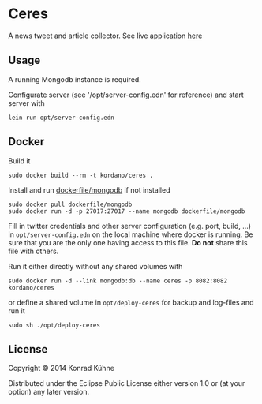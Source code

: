 # Ceres

A news tweet and article collector.
See live application [here](https://ceres.polyc0l0r.net/)

## Usage

A running Mongodb instance is required.

Configurate server (see '/opt/server-config.edn' for reference) and start server with

```
lein run opt/server-config.edn
```

## Docker

Build it
```
sudo docker build --rm -t kordano/ceres .
```

Install and run [dockerfile/mongodb](https://index.docker.io/u/dockerfile/mongodb/ "dockerfile/mongodb") if not installed
```
sudo docker pull dockerfile/mongodb 
sudo docker run -d -p 27017:27017 --name mongodb dockerfile/mongodb
```

Fill in twitter credentials and other server configuration (e.g. port, build, ...) in `opt/server-config.edn` on the local machine where docker is running. Be sure that you are the only one having access to this file. **Do not** share this file with others.


Run it either directly without any shared volumes with
```
sudo docker run -d --link mongodb:db --name ceres -p 8082:8082 kordano/ceres
```
or define a shared volume in `opt/deploy-ceres` for backup and log-files and run it
```
sudo sh ./opt/deploy-ceres
```

## License

Copyright © 2014 Konrad Kühne

Distributed under the Eclipse Public License either version 1.0 or (at
your option) any later version.
